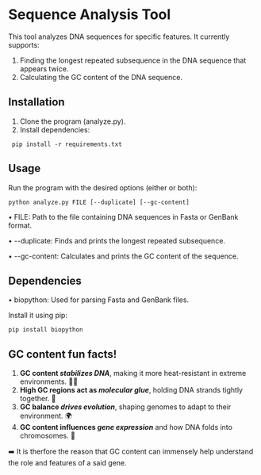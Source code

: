 # Sequence Analysis Tool

This tool analyzes DNA sequences for specific features. It currently supports:

1. Finding the longest repeated subsequence in the DNA sequence that appears twice.
2. Calculating the GC content of the DNA sequence.

## Installation

1. Clone the program (analyze.py).
2. Install dependencies:
```
 pip install -r requirements.txt
```


## Usage

Run the program with the desired options (either or both):
```
python analyze.py FILE [--duplicate] [--gc-content]
```
•	FILE: Path to the file containing DNA sequences in Fasta or GenBank format.

•	--duplicate: Finds and prints the longest repeated subsequence.

•	--gc-content: Calculates and prints the GC content of the sequence.


## Dependencies

•	biopython: Used for parsing Fasta and GenBank files.

Install it using pip:
```
pip install biopython
```


## GC content fun facts!
1. **GC content _stabilizes DNA_**, making it more heat-resistant in extreme environments. 🧬🔥  
2. **High GC regions act as _molecular glue_**, holding DNA strands tightly together. 💪  
3. **GC balance _drives evolution_**, shaping genomes to adapt to their environment. 🌍  
4. **GC content influences _gene expression_** and how DNA folds into chromosomes. 🧠

➡️ It is therfore the reason that GC content can immensely help understand the role and features of a said gene.


